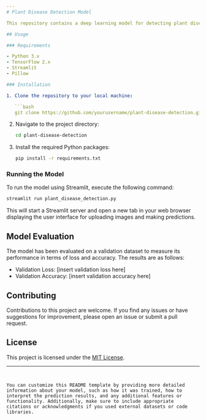 ```yaml
---
# Plant Disease Detection Model

This repository contains a deep learning model for detecting plant diseases using convolutional neural networks (CNNs). The model is based on the InceptionV3 architecture and has been trained on a dataset of images containing various plant diseases.

## Usage

### Requirements

- Python 3.x
- TensorFlow 2.x
- Streamlit
- Pillow

### Installation

1. Clone the repository to your local machine:

   ```bash
   git clone https://github.com/yourusername/plant-disease-detection.git
   ```

2. Navigate to the project directory:

   ```bash
   cd plant-disease-detection
   ```

3. Install the required Python packages:

   ```bash
   pip install -r requirements.txt
   ```

### Running the Model

To run the model using Streamlit, execute the following command:

```bash
streamlit run plant_disease_detection.py
```

This will start a Streamlit server and open a new tab in your web browser displaying the user interface for uploading images and making predictions.

## Model Evaluation

The model has been evaluated on a validation dataset to measure its performance in terms of loss and accuracy. The results are as follows:

- Validation Loss: [insert validation loss here]
- Validation Accuracy: [insert validation accuracy here]

## Contributing

Contributions to this project are welcome. If you find any issues or have suggestions for improvement, please open an issue or submit a pull request.

## License

This project is licensed under the [MIT License](LICENSE).

---
```


You can customize this README template by providing more detailed information about your model, such as how it was trained, how to interpret the prediction results, and any additional features or functionality. Additionally, make sure to include appropriate citations or acknowledgments if you used external datasets or code libraries.
